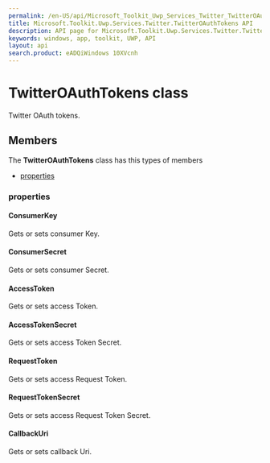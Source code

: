 ```yaml
---
permalink: /en-US/api/Microsoft_Toolkit_Uwp_Services_Twitter_TwitterOAuthTokens.htm
title: Microsoft.Toolkit.Uwp.Services.Twitter.TwitterOAuthTokens API 
description: API page for Microsoft.Toolkit.Uwp.Services.Twitter.TwitterOAuthTokens
keywords: windows, app, toolkit, UWP, API
layout: api
search.product: eADQiWindows 10XVcnh
---
```



# TwitterOAuthTokens class

Twitter OAuth tokens.

## Members

The **TwitterOAuthTokens** class has this types of members

* [properties](#properties)

### properties

#### ConsumerKey

Gets or sets consumer Key.



#### ConsumerSecret

Gets or sets consumer Secret.



#### AccessToken

Gets or sets access Token.



#### AccessTokenSecret

Gets or sets access Token Secret.



#### RequestToken

Gets or sets access Request Token.



#### RequestTokenSecret

Gets or sets access Request Token Secret.



#### CallbackUri

Gets or sets callback Uri.


